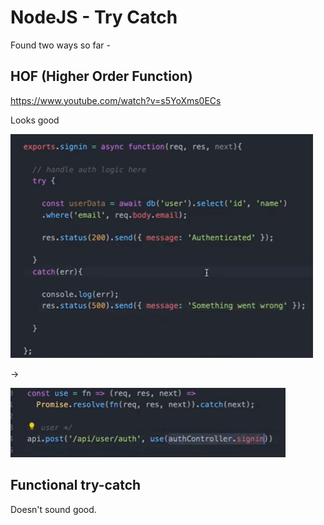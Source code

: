 # NodeJS - Try Catch

Found two ways so far -

## HOF (Higher Order Function)

https://www.youtube.com/watch?v=s5YoXms0ECs

Looks good

![](image/README/hof_01.png)

->

![](image/README/hof_02.png)

## Functional try-catch

Doesn't sound good.
